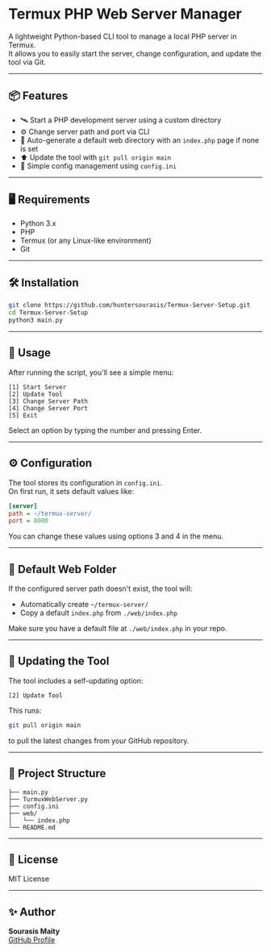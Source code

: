 # Termux PHP Web Server Manager

A lightweight Python-based CLI tool to manage a local PHP server in Termux.  
It allows you to easily start the server, change configuration, and update the tool via Git.

---

## 📦 Features

- 🛰 Start a PHP development server using a custom directory
- ⚙️ Change server path and port via CLI
- 🔄 Auto-generate a default web directory with an `index.php` page if none is set
- ⬆️ Update the tool with `git pull origin main`
- 🧠 Simple config management using `config.ini`

---

## 🖥 Requirements

- Python 3.x
- PHP
- Termux (or any Linux-like environment)
- Git

---

## 🛠 Installation

```bash
git clone https://github.com/huntersourasis/Termux-Server-Setup.git
cd Termux-Server-Setup
python3 main.py
```

---

## 🚀 Usage

After running the script, you'll see a simple menu:

```
[1] Start Server
[2] Update Tool
[3] Change Server Path
[4] Change Server Port
[5] Exit
```

Select an option by typing the number and pressing Enter.

---

## ⚙ Configuration

The tool stores its configuration in `config.ini`.  
On first run, it sets default values like:

```ini
[server]
path = ~/termux-server/
port = 8000
```

You can change these values using options 3 and 4 in the menu.

---

## 🧪 Default Web Folder

If the configured server path doesn't exist, the tool will:
- Automatically create `~/termux-server/`
- Copy a default `index.php` from `./web/index.php`

Make sure you have a default file at `./web/index.php` in your repo.

---

## 🔄 Updating the Tool

The tool includes a self-updating option:

```
[2] Update Tool
```

This runs:

```bash
git pull origin main
```

to pull the latest changes from your GitHub repository.

---

## 📁 Project Structure

```
├── main.py
├── TurmuxWebServer.py
├── config.ini
├── web/
│   └── index.php
└── README.md
```

---

## 📌 License

MIT License

---

## ✨ Author

**Sourasis Maity**  
[GitHub Profile](https://github.com/huntersourasis)
